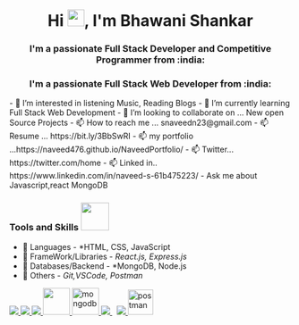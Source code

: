 <h1 align="center">Hi <img src="https://raw.githubusercontent.com/MartinHeinz/MartinHeinz/master/wave.gif" width="30px">, I'm Bhawani Shankar</h1>
<h3 align="center">I'm a passionate Full Stack Developer and Competitive Programmer from :india:</h3>
<h3 align="center">I'm a passionate Full Stack Web Developer from :india:</h3>
- 👀 I’m interested in listening Music, Reading Blogs 
- 🌱 I’m currently learning Full Stack Web Development
- 💞️ I’m looking to collaborate on ... New open Source Projects 
- 📫 How to reach me ... snaveedn23@gmail.com
- 📫 Resume ... https://bit.ly/3BbSwRI
- 📫 my portfolio ...https://naveed476.github.io/NaveedPortfolio/
- 📫 Twitter... https://twitter.com/home
- 📫 Linked in.. https://www.linkedin.com/in/naveed-s-61b475223/
- Ask me about Javascript,react MongoDB

<!---
NAVEED476/NAVEED476 is a ✨ special ✨ repository because its `README.md` (this file) appears on your GitHub profile.
You can click the Preview link to take a look at your changes.
--->

### Tools and Skills <img src="https://camo.githubusercontent.com/63371d36886ee658f5a97401f393e1ab1684b2fd3de674b8f5efc7d410b2a3d0/68747470733a2f2f6d656469612e67697068792e636f6d2f6d656469612f57556c706c634d704f43456d5447427442572f67697068792e676966" width=50px>

- 🚀 Languages - *HTML, CSS, JavaScript
- 🚀 FrameWork/Libraries - *React.js, Express.js*
- 🚀 Databases/Backend - *MongoDB, Node.js
- 🚀 Others - *Git,VSCode, Postman*

<p align="left"> 
    <a href="https://www.w3.org/html/" target="_blank"> <img src="https://img.icons8.com/color/48/000000/html-5.png"/> </a> 
    <a href="https://www.w3schools.com/css/" target="_blank"> <img src="https://img.icons8.com/color/48/000000/css3.png"/> </a>
    <a href="https://developer.mozilla.org/en-US/docs/Web/JavaScript" target="_blank"> <img src="https://img.icons8.com/color/48/000000/javascript.png"/> </a> 
    <a href="https://reactjs.org/" target="_blank"> <img src="https://www.pngfind.com/pngs/m/685-6854994_react-logo-no-background-hd-png-download.png" width="48" height="48"/> </a> 
    <a href="https://www.mongodb.com/" target="_blank"> <img src="https://www.pngkit.com/png/full/225-2254691_9kib-354x415-unnamed-mongodb-logo-svg.png" alt="mongodb" width="48" height="48"/> </a> 
    <a style="padding-right:8px;" href="https://nodejs.org" target="_blank"> <img src="https://img.icons8.com/color/48/000000/nodejs.png"/> </a> 
    <a href="https://git-scm.com/" target="_blank"> <img src="https://img.icons8.com/color/48/000000/git.png"/> </a> 
    <a href="https://postman.com" target="_blank"> <img src="https://www.vectorlogo.zone/logos/getpostman/getpostman-icon.svg" alt="postman" width="45" height="45"/> </a>   
   <!-- <a href="https://redux.js.org" target="_blank"> <img src="https://img.icons8.com/color/48/000000/redux.png"/> </a>
    <a href="https://expressjs.com" target="_blank"> <img src="https://raw.githubusercontent.com/devicons/devicon/master/icons/express/express-original-wordmark.svg" alt="express" width="40" height="40"/> </a>-->
</p>
